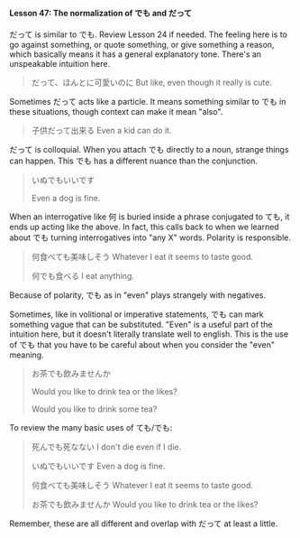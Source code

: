 #### Lesson 47: The normalization of でも and だって


だって is similar to でも. Review Lesson 24 if needed. The feeling here is to go against something, or quote something, or give something a reason, which basically means it has a general explanatory tone. There's an unspeakable intuition here.


> だって、ほんとに可愛いのに But like, even though it really is cute.

Sometimes だって acts like a particle. It means something similar to でも in these situations, though context can make it mean "also".


> 子供だって出来る Even a kid can do it.

だって is colloquial.
When you attach でも directly to a noun, strange things can happen. This でも has a different nuance than the conjunction.


> いぬでもいいです
>
> Even a dog is fine.

When an interrogative like 何 is buried inside a phrase conjugated to ても, it ends up acting like the above. In fact, this calls back to when we learned about でも turning interrogatives into "any X" words. Polarity is responsible.


> 何食べても美味しそう Whatever I eat it seems to taste good.
>
> 何でも食べる I eat anything.

Because of polarity, でも as in "even" plays strangely with negatives.


Sometimes, like in volitional or imperative statements, でも can mark something vague that can be substituted. "Even" is a useful part of the intuition here, but it doesn't literally translate well to english. This is the use of でも that you have to be careful about when you consider the "even" meaning.


> お茶でも飲みませんか
>
> Would you like to drink tea or the likes?
>
> Would you like to drink some tea?

To review the many basic uses of ても/でも:


> 死んでも死なない I don't die even if I die.
>
> いぬでもいいです Even a dog is fine.
>
> 何食べても美味しそう Whatever I eat it seems to taste good.
>
> お茶でも飲みませんか Would you like to drink tea or the likes?

Remember, these are all different and overlap with だって at least a little.
